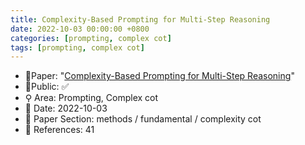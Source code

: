 ```yaml
---
title: Complexity-Based Prompting for Multi-Step Reasoning
date: 2022-10-03 00:00:00 +0800
categories: [prompting, complex cot]
tags: [prompting, complex cot]
---
```


- 📙Paper: "[Complexity-Based Prompting for Multi-Step Reasoning](https://www.semanticscholar.org/paper/Complexity-Based-Prompting-for-Multi-Step-Reasoning-Fu-Peng/c88cafa3e980765a64febe369ceb7c2aa7261d2a)"
- 🔑Public: ✅
- ⚲ Area: Prompting, Complex cot
- 📅 Date: 2022-10-03
- 🔎 Paper Section: methods / fundamental / complexity cot
- 📝 References: 41
